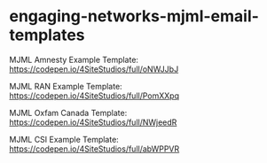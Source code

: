 # engaging-networks-mjml-email-templates

MJML Amnesty Example Template: https://codepen.io/4SiteStudios/full/oNWJJbJ

MJML RAN Example Template: https://codepen.io/4SiteStudios/full/PomXXpq

MJML Oxfam Canada Template: https://codepen.io/4SiteStudios/full/NWjeedR

MJML CSI Example Template: https://codepen.io/4SiteStudios/full/abWPPVR

